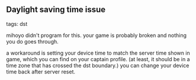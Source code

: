 ## Daylight saving time issue
tags: dst

mihoyo didn't program for this. your game is probably broken and nothing you do goes through.

a workaround is setting your device time to match the server time shown in game, which you can find on your captain profile. (at least, it should be in a time zone that has crossed the dst boundary.) you can change your device time back after server reset.